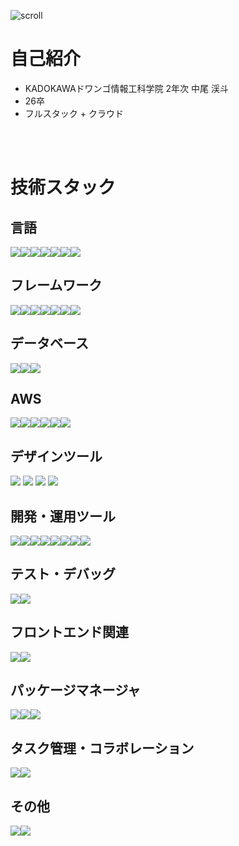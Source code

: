 ![scroll](https://typograssy.deno.dev/api?text=%20418%20I'm%20a%20teapot%20&bg=0d1117&frame=ffffff&comment=418%20I'm%20a%20teapot)

# 自己紹介
- KADOKAWAドワンゴ情報工科学院 2年次 中尾 渓斗
- 26卒
- フルスタック + クラウド

<br />
<br />

# 技術スタック
## 言語
<div style="display: flex;">
  <img src="https://img.shields.io/badge/-python-0d1117?logo=python&style=for-the-badge" />
  <img src="https://img.shields.io/badge/-php-0d1117?logo=php&style=for-the-badge" />
  <img src="https://img.shields.io/badge/-javascript-0d1117?logo=javascript&style=for-the-badge" />
  <img src="https://img.shields.io/badge/-typescript-0d1117?logo=typescript&style=for-the-badge" />
  <img src="https://img.shields.io/badge/-go-0d1117?logo=go&style=for-the-badge" />
  <img src="https://img.shields.io/badge/-html5-0d1117?logo=html5&style=for-the-badge" />
  <img src="https://img.shields.io/badge/-css3-0d1117?logo=css3&style=for-the-badge" />
</div>

## フレームワーク
<div style="display: flex;">
  <img src="https://img.shields.io/badge/-django-0d1117?logo=django&style=for-the-badge" />
  <img src="https://img.shields.io/badge/-flask-0d1117?logo=flask&style=for-the-badge" />
  <img src="https://img.shields.io/badge/-fastapi-0d1117?logo=fastapi&style=for-the-badge" />
  <img src="https://img.shields.io/badge/-laravel-0d1117?logo=laravel&style=for-the-badge" />
  <img src="https://img.shields.io/badge/-next.js-0d1117?logo=next.js&style=for-the-badge" />
  <img src="https://img.shields.io/badge/-react-0d1117?logo=react&style=for-the-badge" />
  <img src="https://img.shields.io/badge/-gin-0d1117?logo=gin&style=for-the-badge" />
</div>

## データベース
<div style="display: flex;">
  <img src="https://img.shields.io/badge/-mysql-0d1117?logo=mysql&style=for-the-badge" />
  <img src="https://img.shields.io/badge/-postgresql-0d1117?logo=postgresql&style=for-the-badge" />
  <img src="https://img.shields.io/badge/-redis-0d1117?logo=redis&style=for-the-badge" />
</div>

## AWS
<div style="display: flex;">
  <img src="https://img.shields.io/badge/-amazonec2-0d1117?logo=amazonec2&style=for-the-badge" />
  <img src="https://img.shields.io/badge/-amazonecs-0d1117?logo=amazonecs&style=for-the-badge" />
  <img src="https://img.shields.io/badge/-amazonrds-0d1117?logo=amazonrds&style=for-the-badge" />
  <img src="https://img.shields.io/badge/-amazons3-0d1117?logo=amazons3&style=for-the-badge" />
  <img src="https://img.shields.io/badge/-amazonroute53-0d1117?logo=amazonroute53&style=for-the-badge" />
  <img src="https://img.shields.io/badge/-awselasticloadbalancing-0d1117?logo=awselasticloadbalancing&style=for-the-badge" />
</div>

## デザインツール
<div>
  <img src="https://img.shields.io/badge/-figma-0d1117?logo=figma&style=for-the-badge" />
  <img src="https://img.shields.io/badge/-adobexd-0d1117?logo=adobexd&style=for-the-badge" />
  <img src="https://img.shields.io/badge/-adobeillustrator-0d1117?logo=adobeillustrator&style=for-the-badge" />
  <img src="https://img.shields.io/badge/-adobephotoshop-0d1117?logo=adobephotoshop&style=for-the-badge" />
</div>

## 開発・運用ツール
<div style="display: flex;">
  <img src="https://img.shields.io/badge/-phpstorm-0d1117?logo=phpstorm&style=for-the-badge" />
  <img src="https://img.shields.io/badge/-postman-0d1117?logo=postman&style=for-the-badge" />
  <img src="https://img.shields.io/badge/-docker-0d1117?logo=docker&style=for-the-badge" />
  <img src="https://img.shields.io/badge/-nginx-0d1117?logo=nginx&style=for-the-badge" />
  <img src="https://img.shields.io/badge/-terraform-0d1117?logo=terraform&style=for-the-badge" />
  <img src="https://img.shields.io/badge/-git-0d1117?logo=git&style=for-the-badge" />
  <img src="https://img.shields.io/badge/-github-0d1117?logo=github&style=for-the-badge" />
  <img src="https://img.shields.io/badge/-eslint-0d1117?logo=eslint&style=for-the-badge" />
</div>

## テスト・デバッグ
<div style="display: flex;">
  <img src="https://img.shields.io/badge/-jest-0d1117?logo=jest&style=for-the-badge" />
  <img src="https://img.shields.io/badge/-storybook-0d1117?logo=storybook&style=for-the-badge" />
</div>

## フロントエンド関連
<div style="display: flex;">
  <img src="https://img.shields.io/badge/-tailwindcss-0d1117?logo=tailwindcss&style=for-the-badge" />
  <img src="https://img.shields.io/badge/-jquery-0d1117?logo=jquery&style=for-the-badge" />
</div>

## パッケージマネージャ
<div style="display: flex;">
  <img src="https://img.shields.io/badge/-composer-0d1117?logo=composer&style=for-the-badge" />
  <img src="https://img.shields.io/badge/-npm-0d1117?logo=npm&style=for-the-badge" />
  <img src="https://img.shields.io/badge/-yarn-0d1117?logo=yarn&style=for-the-badge" />
</div>


## タスク管理・コラボレーション
<div style="display: flex;">
  <img src="https://img.shields.io/badge/-jira-0d1117?logo=jira&style=for-the-badge" />
  <img src="https://img.shields.io/badge/-zenn-0d1117?logo=zenn&style=for-the-badge" />
</div>

## その他
<div style="display: flex;">
  <img src="https://img.shields.io/badge/-jinja-0d1117?logo=jinja&style=for-the-badge" />
  <img src="https://img.shields.io/badge/-turborepo-0d1117?logo=turborepo&style=for-the-badge" />
</div>
